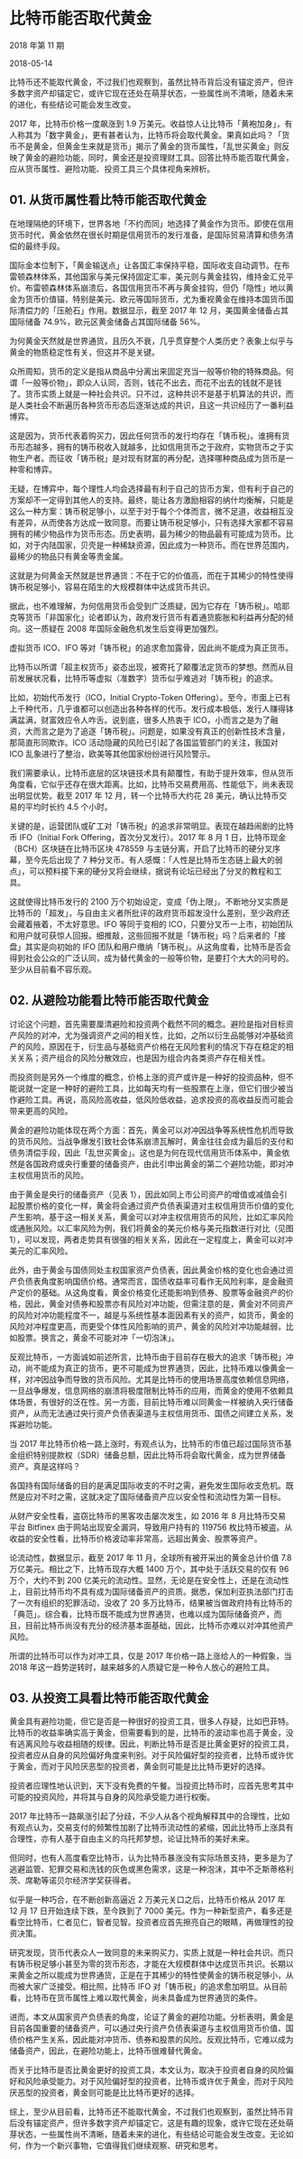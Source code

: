 # 比特币能否取代黄金

2018 年第 11 期

2018-05-14

比特币还不能取代黄金，不过我们也观察到，虽然比特币背后没有锚定资产，但许多数字资产却锚定它，或许它现在还处在萌芽状态，一些属性尚不清晰，随着未来的进化，有些结论可能会发生改变。

2017 年，比特币价格一度飙涨到 1.9 万美元。收益惊人让比特币「黄袍加身」，有人称其为「数字黄金」，更有甚者认为，比特币将会取代黄金。果真如此吗？「货币不是黄金，但黄金生来就是货币」揭示了黄金的货币属性，「乱世买黄金」则反映了黄金的避险功能，同时，黄金还是投资理财工具。回答比特币能否取代黄金，应从货币属性、避险功能、投资工具三个具体视角来辨析。

## 01. 从货币属性看比特币能否取代黄金

在地理隔绝的环境下，世界各地「不约而同」地选择了黄金作为货币。即使在信用货币时代，黄金依然在很长时期是信用货币的发行准备，是国际贸易清算和债务清偿的最终手段。

国际金本位制下，「黄金输送点」让各国汇率保持平稳，国际收支自动调节。在布雷顿森林体系，其他国家与美元保持固定汇率，美元则与黄金挂钩，维持金汇兑平价。布雷顿森林体系崩溃后，各国信用货币不再与黄金挂钩，但仍「隐性」地以黄金为货币价值锚，特别是美元、欧元等国际货币，尤为重视黄金在维持本国货币国际清偿力的「压舱石」作用。数据显示，截至 2017 年 12 月，美国黄金储备占其国际储备 74.9%，欧元区黄金储备占其国际储备 56%。

为何黄金天然就是世界通货，且历久不衰，几乎贯穿整个人类历史？表象上似乎与黄金的物质稳定性有关，但这并不是关键。

众所周知，货币的定义是指从商品中分离出来固定充当一般等价物的特殊商品。何谓「一般等价物」，即众人认同，否则，钱花不出去，而花不出去的钱就不是钱了。货币实质上就是一种社会共识。只不过，这种共识不是基于机算法的共识，而是人类社会不断遍历各种货币形态后逐渐达成的共识，且这一共识经历了一番利益博弈。

这是因为，货币代表着购买力，因此任何货币的发行均存在「铸币税」。谁拥有货币形态越多，拥有的铸币税收入就越多，比如信用货币之于政府，实物货币之于实物生产者。而征收「铸币税」是对现有财富的再分配，选择哪种商品成为货币是一种零和博弈。

无疑，在博弈中，每个理性人均会选择最有利于自己的货币方案，但有利于自己的方案却不一定得到其他人的支持。最终，能让各方激励相容的纳什均衡解，只能是这么一种方案：铸币税足够小，以至于对于每个个体而言，微不足道，收益相互没有差异，从而使各方达成一致同意。而要让铸币税足够小，只有选择大家都不容易拥有的稀少物品作为货币形态。历史表明，最为稀少的物品最有可能成为货币。比如，对于内陆国家，贝壳是一种稀缺资源，因此成为一种货币。而在世界范围内，最稀少的物品只有黄金等贵金属。

这就是为何黄金天然就是世界通货：不在于它的价值高，而在于其稀少的特性使得铸币税足够小，容易在陌生的大规模群体中达成货币共识。

据此，也不难理解，为何信用货币会受到广泛质疑，因为它存在「铸币税」。哈耶克等货币「非国家化」论者即认为，政府发行货币有着通货膨胀和利益再分配的倾向。这一质疑在 2008 年国际金融危机发生后变得更加强烈。

虚拟货币 ICO、IFO 等对「铸币税」的追求愈加露骨，因此尚不能成为真正货币。

比特币以所谓「超主权货币」姿态出现，被寄托了颠覆法定货币的梦想。然而从目前发展状况看，比特币等虚拟（准数字）货币似乎难逃对「铸币税」的追求。

比如，初始代币发行（ICO，Initial Crypto-Token Offering）。至今，市面上已有上千种代币，几乎谁都可以创造出各种各样的代币。发行成本极低，发行人赚得钵满盆满，财富效应令人咋舌。说到底，很多人热衷于 ICO，小而言之是为了融资，大而言之是为了追逐「铸币税」。问题是，如果没有真正的创新性技术含量，那简直形同欺诈。ICO 活动隐藏的风险已引起了各国监管部门的关注，我国对 ICO 乱象进行了整治，欧美等其他国家纷纷进行风险警示。

我们需要承认，比特币底层的区块链技术具有颠覆性，有助于提升效率，但从货币角度看，它似乎还存在很大距离。比如，比特币交易费用高、性能低下，尚未表现出明显优势。截至 2017 年 12 月，转一个比特币大约花 28 美元，确认比特币交易的平均时长约 4.5 个小时。

关键的是，运营团队或矿工对「铸币税」的追求非常明显。表现在越趋闹剧的比特币 IFO（Initial Fork Offering，首次分叉发行）。2017 年 8 月 1 日，比特币现金（BCH）区块链在比特币区块 478559 与主链分离，开启了比特币的硬分叉序幕，至今先后出现了 7 种分叉币。有人感慨：「人性是比特币生态链上最大的弱点」，可以预料接下来的硬分叉将会继续，据说有论坛已经出了分叉的教程和工具。

这就使得比特币发行的 2100 万个初始设定，变成「伪上限」。不断地分叉实质是比特币的「超发」，与自由主义者所批评的政府货币超发没什么差别，至少政府还会藏着掖着，不太好意思。IFO 等同于变相的 ICO，只要分叉币一上市，初始团队和用户就可获惊人回报。细推敲，这些回报不就是「铸币税」吗？后来者的「接盘」其实是向初始的 IFO 团队和用户缴纳「铸币税」。从这角度看，比特币是否会得到社会公众的广泛认同，成为替代黄金的一般等价物，是要打个大大的问号的。至少从目前看不容乐观。

## 02. 从避险功能看比特币能否取代黄金

讨论这个问题，首先需要厘清避险和投资两个截然不同的概念。避险是指对目标资产风险的对冲，尤为强调资产之间的相关性，比如，之所以衍生品能够对冲基础资产的风险，原因在于，衍生品与基础资产价格在无风险套利的情况下存在稳定的相关关系；资产组合的风险分散效应，也是因为组合内各类资产存在相关性。

而投资则是另外一个维度的概念，价格上涨的资产或许是一种好的投资品种，但不能说就一定是一种好的避险工具，比如每天均有一些股票在上涨，但它们很少被当作避险工具。再说，高风险高收益，低风险低收益，追求投资的高收益反而可能会带来更高的风险。

黄金的避险功能体现在两个方面：首先，黄金可以对冲因战争等系统性危机而导致的货币风险。当战争爆发引致社会体系崩溃瓦解时，黄金往往会成为最后的支付和债务清偿手段，因此「乱世买黄金」。这也是为何在现代信用货币体系中，黄金依然是各国政府或央行重要的储备资产，由此引申出黄金的第二个避险功能，即对冲主权信用货币的风险。

由于黄金是央行的储备资产（见表 1），因此如同上市公司资产的增值或减值会引起股票价格的变化一样，黄金将会通过资产负债表渠道对主权信用货币价值的变化产生影响，基于这一相关关系，黄金可以对冲主权信用货币的风险，比如汇率风险或通胀风险。以汇率风险为例，我们将黄金的美元价格与美元指数进行对比（见图 1），可以发现，两者走势具有很强的相关关系，因此在一定程度上，黄金可以对冲美元的汇率风险。

此外，由于黄金与国债同处主权国家资产负债表，因此黄金价格的变化也会通过资产负债表角度影响国债价格。通常而言，国债收益率可看作无风险利率，是金融资产定价的基础。从这角度看，黄金价格变化还能影响到债券、股票等金融资产的价格，因此，黄金对债券和股票亦有风险对冲功能，但需注意的是，黄金对不同资产的风险对冲功能程度不一，越是与系统性基本面因素有关的资产，如货币，黄金的风险对冲程度更高，而更受个体性风险影响的资产，黄金的风险对冲功能越弱，比如股票。换言之，黄金不可能对冲「一切泡沫」。

反观比特币，一方面诚如前述所言，比特币由于目前存在极大的追求「铸币税」冲动，尚不能成为真正的货币，更不可能成为世界通货，因此，比特币难以像黄金一样，对冲因战争而导致的货币风险。尤其是比特币的使用场景高度依赖信息网络，一旦战争爆发，信息网络的崩溃将极度限制比特币的应用，而黄金的使用不依赖具体场景，有很好的泛在性。另一方面，目前比特币难以同黄金一样被纳入央行储备资产，从而无法通过央行资产负债表渠道与主权信用货币、国债之间建立关系，发挥避险功能。

当 2017 年比特币价格一路上涨时，有观点认为，比特币的市值已超过国际货币基金组织特别提款权（SDR）储备总额，因此比特币将会取代黄金，成为世界储备资产。真是这样吗？

各国持有国际储备的目的是满足国际收支的不时之需，避免发生国际收支危机。既然是应对不时之需，这就决定了国际储备资产应以安全性和流动性为第一目标。

从财产安全性看，盗窃比特币的黑客攻击屡次发生，如 2016 年 8 月比特币交易平台 Bitfinex 由于网站出现安全漏洞，导致用户持有的 119756 枚比特币被盗。从收益的安全性看，比特币价格波动率非常高，远超出黄金、股票等资产。

论流动性，数据显示，截至 2017 年 11 月，全球所有被开采出的黄金总计价值 7.8 万亿美元。相比之下，比特币现存大概 1400 万个，其中处于活跃交易的仅有 96 万个，大约不到 200 亿美元的流动性。显然，无论是在安全性上，还是在流动性上，目前比特币均不具有成为国际储备资产的资质。据悉，保加利亚执法部门打击了一次有组织的犯罪活动，没收了 20 多万比特币，结果被当做政府持有比特币的「典范」。综合看，比特币既不能成为世界通货，也难以成为国际储备资产，而且，目前比特币尚没有充分的经济基本面基础，因此，比特币亦难以对冲其他资产风险。

所谓的比特币可以作为对冲工具，仅是 2017 年价格一路上涨给人的一种假象，当 2018 年这一趋势逆转时，越来越多的人质疑它是一种令人放心的避险工具。

## 03. 从投资工具看比特币能否取代黄金

黄金具有避险功能，但它是否是一种很好的投资工具，很多人存疑，比如巴菲特。比特币的收益率确实高于黄金，但需要看到的是，比特币的波动率也高于黄金，没有逃离风险与收益相随的规律。因此，判断比特币是否是比黄金更好的投资工具，投资者应从自身的风险偏好角度来判别。对于风险偏好型的投资者，比特币或许优于黄金，而对于风险厌恶型的投资者，黄金则可能是比比特币更好的选择。

投资者应理性地认识到，天下没有免费的午餐。当投资比特币时，应首先思考其中可能的投资风险，并将其与自身的风险承受能力进行权衡。

2017 年比特币一路飙涨引起了分歧，不少人从各个视角解释其中的合理性，比如有观点认为，交易支付的频繁性加剧了比特币流动性的紧缩，因此比特币上涨具有合理性，亦有人基于自由主义的乌托邦梦想，论证比特币的美好未来。

但同时，也有人高度看空比特币，认为比特币暴涨没有实际场景支持，更多是为了逃避监管、犯罪交易和洗钱的灰色或黑色需求，这是一种泡沫，其中不乏斯蒂格利茨、席勒等诺贝尔经济学奖获得者。

似乎是一种巧合，在不断创新高逼近 2 万美元关口之后，比特币价格从 2017 年 12 月 17 日开始连续下跌，至今跌到了 7000 美元。作为一种新型资产，看多还是看空比特币，仁者见仁，智者见智。投资者应首先擦亮自己的眼睛，再做理性的投资决策。

研究发现，货币代表众人一致同意的未来购买力，实质上就是一种社会共识。而只有铸币税足够小甚至为零的货币形态，才能在大规模群体中达成货币共识。长期以来黄金之所以能成为世界通货，正是在于其稀少的特性使黄金的铸币税足够小，从而被大家广泛接受。相比照，比特币 IFO 对「铸币税」的追求愈加明显。从目前看，比特币在货币属性上难以取代黄金，尚未具备成为世界通货的条件。

进而，本文从国家资产负债表的角度，论证了黄金的避险功能。分析表明，黄金是目前各国重要的储备资产，可以通过央行资产负债表渠道与主权信用货币价值、国债价格产生关系，因此能对冲货币、债券和股票的风险。反观比特币，它难以成为储备资产，因此，在避险功能上，比特币很难替代黄金。

而关于比特币是否比黄金更好的投资工具，本文认为，取决于投资者自身的风险偏好和风险承受能力。对于风险偏好型的投资者，比特币或许优于黄金，而对于风险厌恶型的投资者，黄金则可能是比比特币更好的选择。

综上，至少从目前看，比特币还不能取代黄金，不过我们也观察到，虽然比特币背后没有锚定资产，但许多数字资产却锚定它，这是有趣的现象，或许它现在还处萌芽状态，一些属性尚不清晰，随着未来的进化，有些结论可能会发生改变。无论如何，作为一个新兴事物，它值得我们继续观察、研究和思考。